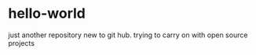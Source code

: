 # hello-world
just another repository
new to git hub. 
trying to carry on with open source projects
